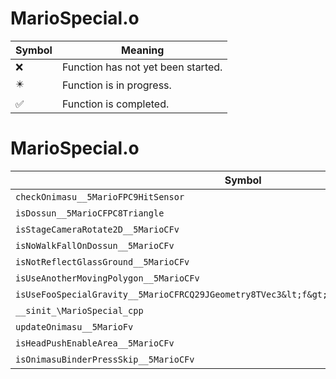 # MarioSpecial.o
| Symbol | Meaning 
| ------------- | ------------- 
| :x: | Function has not yet been started. 
| :eight_pointed_black_star: | Function is in progress. 
| :white_check_mark: | Function is completed. 


# MarioSpecial.o
| Symbol | Decompiled? |
| ------------- | ------------- |
| `checkOnimasu__5MarioFPC9HitSensor` | :x: |
| `isDossun__5MarioCFPC8Triangle` | :x: |
| `isStageCameraRotate2D__5MarioCFv` | :x: |
| `isNoWalkFallOnDossun__5MarioCFv` | :x: |
| `isNotReflectGlassGround__5MarioCFv` | :x: |
| `isUseAnotherMovingPolygon__5MarioCFv` | :x: |
| `isUseFooSpecialGravity__5MarioCFRCQ29JGeometry8TVec3&lt;f&gt;PQ29JGeometry8TVec3&lt;f&gt;` | :x: |
| `__sinit_\MarioSpecial_cpp` | :x: |
| `updateOnimasu__5MarioFv` | :x: |
| `isHeadPushEnableArea__5MarioCFv` | :x: |
| `isOnimasuBinderPressSkip__5MarioCFv` | :x: |
